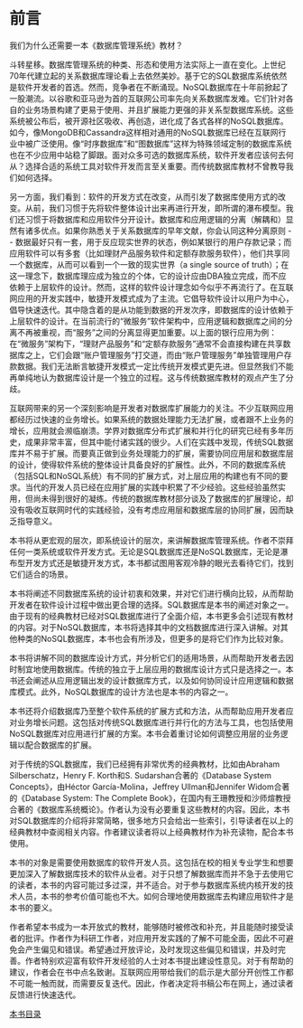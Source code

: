 # 前言

我们为什么还需要一本《数据库管理系统》教材？

斗转星移。数据库管理系统的种类、形态和使用方法实际上一直在变化。上世纪70年代建立起的关系数据库理论看上去依然美妙。基于它的SQL数据库系统依然是软件开发者的首选。然而，竞争者在不断涌现。NoSQL数据库在十年前掀起了一股潮流。以谷歌和亚马逊为首的互联网公司率先向关系数据库发难。它们针对各自的业务场景构建了更易于使用、并且扩展能力更强的非关系型数据库系统。这些系统被公布后，被开源社区吸收、再创造，进化成了各式各样的NoSQL数据库。如今，像MongoDB和Cassandra这样相对通用的NoSQL数据库已经在互联网行业中被广泛使用。像“时序数据库”和“图数据库”这样为特殊领域定制的数据库系统也在不少应用中站稳了脚跟。面对众多可选的数据库系统，软件开发者应该何去何从？选择合适的系统工具对软件开发而言至关重要。而传统数据库教材不曾教导我们如何选择。

另一方面，我们看到：软件的开发方式在改变，从而引发了数据库使用方式的改变。从前，我们习惯于先将软件整体设计出来再进行开发，即所谓的瀑布模型。我们还习惯于将数据库和应用软件分开设计。数据库和应用逻辑的分离（解耦和）显然有诸多优点。如果你熟悉关于关系数据库的早年文献，你会认同这种分离原则 -- 数据最好只有一套，用于反应现实世界的状态，例如某银行的用户存款记录；而应用软件可以有多套（比如理财产品服务软件和定额存款服务软件），他们共享同一个数据库，从而可以看到一个一致的现实世界（a single source of truth）；在这一理念下，数据库理应成为独立的个体，它的设计应由DBA独立完成，而不应依赖于上层软件的设计。然而，这样的软件设计理念如今似乎不再流行了。在互联网应用的开发实践中，敏捷开发模式成为了主流。它倡导软件设计以用户为中心，倡导快速迭代。其中隐含着的是从功能到数据的开发次序，即数据库的设计依赖于上层软件的设计。在当前流行的“微服务”软件架构中，应用逻辑和数据库之间的分离不再被重视，而“服务”之间的分离显得更加重要。以上面的银行应用为例：在“微服务”架构下，“理财产品服务”和“定额存款服务”通常不会直接构建在共享数据库之上，它们会跟“账户管理服务”打交道，而由“账户管理服务”单独管理用户存款数据。我们无法断言敏捷开发模式一定比传统开发模式更先进。但显然我们不能再单纯地认为数据库设计是一个独立的过程。这与传统数据库教材的观点产生了分歧。

互联网带来的另一个深刻影响是开发者对数据库扩展能力的关注。不少互联网应用都经历过快速的业务增长。如果系统的数据处理能力无法扩展，或者跟不上业务的增长，应用就会濒临崩溃。学界对数据库分布式扩展和并行化的研究已经有多年历史，成果非常丰富，但其中能付诸实践的很少。人们在实践中发现，传统SQL数据库并不易于扩展。而要真正做到业务处理能力的扩展，需要协同应用层和数据库层的设计，使得软件系统的整体设计具备良好的扩展性。此外，不同的数据库系统（包括SQL和NoSQL系统）有不同的扩展方式，对上层应用的构建也有不同的要求。当代的开发人员已经在应用扩展的实践中积累了不少经验。这些经验虽然实用，但尚未得到很好的凝练。传统的数据库教材部分谈及了数据库的扩展理论，却没有吸收互联网时代的实践经验，没有考虑应用层和数据库层的协同扩展，因而缺乏指导意义。

本书将从更宏观的层次，即系统设计的层次，来讲解数据库管理系统。作者不崇拜任何一类系统或软件开发方式。无论是SQL数据库还是NoSQL数据库，无论是瀑布型开发方式还是敏捷开发方式，本书都试图用客观冷静的眼光去看待它们，找到它们适合的场景。

本书将阐述不同数据库系统的设计初衷和效果，并对它们进行横向比较，从而帮助开发者在软件设计过程中做出更合理的选择。SQL数据库是本书的阐述对象之一。由于现有的经典教材已经对SQL数据库进行了全面介绍，本书更多会引述现有教材的内容。对于NoSQL数据库，本书将选择其中的文档数据库进行深入讲解。对其他种类的NoSQL数据库，本书也会有所涉及，但更多的是将它们作为比较对象。

本书将讲解不同的数据库设计方式，并分析它们的适用场景，从而帮助开发者去因时制宜地使用数据库。传统的独立于上层应用的数据库设计方式只是选择之一。本书还会阐述从应用逻辑出发的设计数据库方式，以及如何协同设计应用逻辑和数据库模式。此外，NoSQL数据库的设计方法也是本书的内容之一。

本书还将介绍数据库乃至整个软件系统的扩展方式和方法，从而帮助应用开发者应对业务增长问题。这包括对传统SQL数据库进行并行化的方法与工具，也包括使用NoSQL数据库对应用进行扩展的方案。本书会着重讨论如何调整应用层的业务逻辑以配合数据库的扩展。

对于传统的SQL数据库，我们已经拥有非常优秀的经典教材，比如由Abraham Silberschatz，Henry F. Korth和S. Sudarshan合著的《Database System Concepts》，由Héctor García-Molina，Jeffrey Ullman和Jennifer Widom合著的《Database System: The Complete Book》，在国内有王珊教授和沙师煊教授合著的《数据库系统概论》。作者认为没有必要重复这些教材的内容。因此，本书对SQL数据库的介绍将非常简略，很多地方只会给出一些索引，引导读者在以上的经典教材中查阅相关内容。作者建议读者将以上经典教材作为补充读物，配合本书使用。

本书的对象是需要使用数据库的软件开发人员。这包括在校的相关专业学生和想要更加深入了解数据库技术的软件从业者。对于只想了解数据库而并不急于去使用它的读者，本书的内容可能过多过深，并不适合。对于参与数据库系统内核开发的技术人员，本书的参考价值可能也不大。如何合理地使用数据库去构建应用软件才是本书的要义。

作者希望本书成为一本开放式的教材，能够随时被修改和补充，并且能随时接受读者的批评。作者作为科研工作者，对应用开发实践的了解不可能全面，因此不可避免会产生偏见和错误。希望通过开放评论，及时发现这些偏见和错误，并及时完善。作者特别欢迎富有软件开发经验的人士对本书提出建设性意见。对于有帮助的建议，作者会在书中点名致谢。互联网应用带给我们的启示是大部分开创性工作都不可能一触而就，而需要反复迭代。因此，作者决定将书稿公布在网上，通过读者反馈进行快速迭代。

[本书目录](contents.md)
